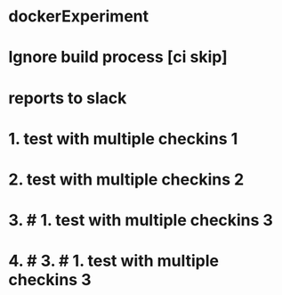 # dockerExperiment
# Ignore build process [ci skip]
# reports to slack

# 1. test with multiple checkins 1
# 2. test with multiple checkins 2
# 3. # 1. test with multiple checkins 3
# 4. # 3. # 1. test with multiple checkins 3
